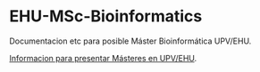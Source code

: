 EHU-MSc-Bioinformatics
======================

Documentacion etc para posible Máster Bioinformática UPV/EHU.

[Informacion para presentar Másteres en UPV/EHU](www.ikasketak.ehu.es/p266-shprmact/es/contenidos/informacion/propuesta_informacion/es_informac/informacion.html).
